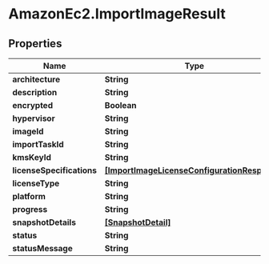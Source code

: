 # AmazonEc2.ImportImageResult

## Properties

Name | Type | Description | Notes
------------ | ------------- | ------------- | -------------
**architecture** | **String** |  | [optional] 
**description** | **String** |  | [optional] 
**encrypted** | **Boolean** |  | [optional] 
**hypervisor** | **String** |  | [optional] 
**imageId** | **String** |  | [optional] 
**importTaskId** | **String** |  | [optional] 
**kmsKeyId** | **String** |  | [optional] 
**licenseSpecifications** | [**[ImportImageLicenseConfigurationResponse]**](ImportImageLicenseConfigurationResponse.md) |  | [optional] 
**licenseType** | **String** |  | [optional] 
**platform** | **String** |  | [optional] 
**progress** | **String** |  | [optional] 
**snapshotDetails** | [**[SnapshotDetail]**](SnapshotDetail.md) |  | [optional] 
**status** | **String** |  | [optional] 
**statusMessage** | **String** |  | [optional] 


